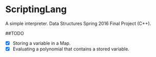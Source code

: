 # ScriptingLang
A simple interpreter. Data Structures Spring 2016 Final Project (C++).


##TODO
- [x] Storing a variable in a Map.
- [x] Evaluating a polynomial that contains a stored variable.
